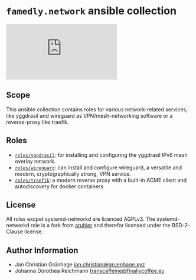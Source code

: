 # `famedly.network` ansible collection

![Matrix](https://img.shields.io/matrix/ansible-famedly:matrix.org)

## Scope

This ansible collection contains roles for various network-related services, like
yggdrasil and wireguard as VPN/mesh-networking software or a reverse-proxy like traefik.

## Roles

- [`roles/yggdrasil`](roles/yggdrasil/README.md): for installing and configuring
  the yggdrasil IPv6 mesh overlay network.
- [`roles/wireguard`](roles/wireguard/README.md): can install and configure
  wireguard,  a versatile and modern, cryptographically strong, VPN service.
- [`roles/traefik`](roles/traefik/README.md): a modern reverse proxy with a
  built-in ACME client and autodiscovery for docker containers

## License

All roles excpet systemd-networkd are licenced AGPLv3.
The systemd-networkd role is a fork from [aruhier](https://github.com/aruhier/ansible-role-systemd-networkd) and therefor licensed under the BSD-2-Clause license.

## Author Information

- Jan Christian Grünhage <jan.christian@gruenhage.xyz>
- Johanna Dorothea Reichmann <transcaffeine@finallycoffee.eu>
